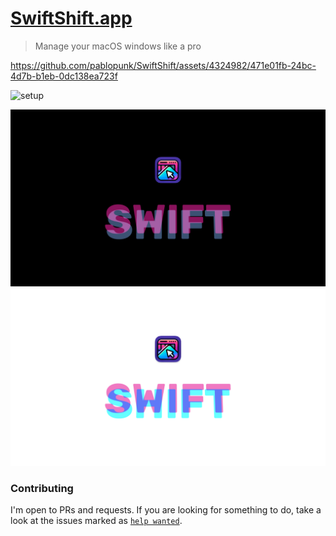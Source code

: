 # [SwiftShift.app](https://swiftshift.app)

> Manage your macOS windows like a pro

https://github.com/pablopunk/SwiftShift/assets/4324982/471e01fb-24bc-4d7b-b1eb-0dc138ea723f

![setup](https://ik.imagekit.io/pablopunk/posts/CleanShot%202023-12-29%20at%2015.59.22@2x.png?updatedAt=1703864942200)

![header](https://github.com/pablopunk/swiftshift.app/blob/main/public/header-dark.png?raw=true#gh-dark-mode-only)
![header](https://github.com/pablopunk/swiftshift.app/blob/main/public/header-light.png?raw=true#gh-light-mode-only)

### Contributing

I'm open to PRs and requests. If you are looking for something to do, take a look at the issues marked as [`help wanted`](https://github.com/pablopunk/SwiftShift/issues?q=is:issue+is:open+label:%22help+wanted%22).
